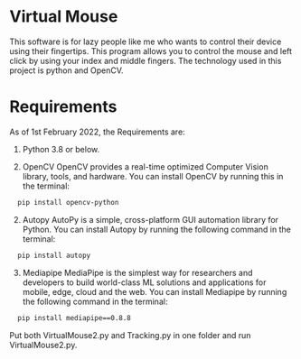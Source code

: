# Virtual Mouse

This software is for lazy people like me who wants to control their device using their fingertips. This program allows you to control the mouse and left click by using your index and middle fingers. The technology used in this project is python and OpenCV.

# Requirements

As of 1st February 2022, the Requirements are:
1) Python 3.8 or below.

2) OpenCV
OpenCV provides a real-time optimized Computer Vision library, tools, and hardware. You can install OpenCV by running this in the terminal:
```bash
  pip install opencv-python
```

2) Autopy
AutoPy is a simple, cross-platform GUI automation library for Python. You can install Autopy by running the following command in the terminal:
```bash
  pip install autopy
```

3) Mediapipe
MediaPipe is the simplest way for researchers and developers to build world-class ML solutions and applications for mobile, edge, cloud and the web. You can install Mediapipe by running the following command in the terminal:
```bash
  pip install mediapipe==0.8.8
```
Put both VirtualMouse2.py and Tracking.py in one folder and run VirtualMouse2.py.

